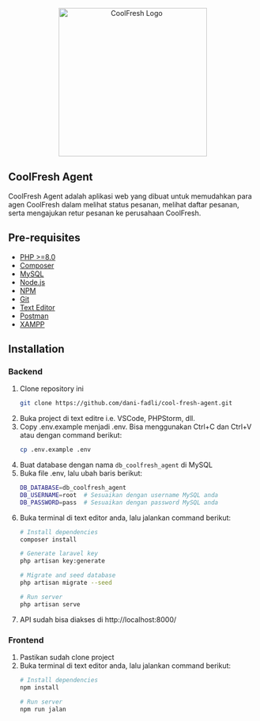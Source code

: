 <p align="center"><a href="https://eskristal-ptespugautama.com/" target="_blank"><img src="https://raw-gh.goranmoomin.workers.dev/dani-fadli/cool-fresh-agent/main/public/assets/coolfreshlogomenu.png?token=GHSAT0AAAAAACGWAWHPX6NIDPENRX2ZYUP2ZMWLOHA" width="300" alt="CoolFresh Logo"></a></p>

## CoolFresh Agent

CoolFresh Agent adalah aplikasi web yang dibuat untuk memudahkan para agen CoolFresh dalam
melihat status pesanan, melihat daftar pesanan, serta mengajukan retur pesanan ke perusahaan CoolFresh.

## Pre-requisites
- [PHP >=8.0](https://www.php.net/downloads.php)
- [Composer](https://getcomposer.org/download/)
- [MySQL](https://www.mysql.com/downloads/)
- [Node.js](https://nodejs.org/en/download/)
- [NPM](https://www.npmjs.com/get-npm)
- [Git](https://git-scm.com/downloads)
- [Text Editor](https://code.visualstudio.com/download)
- [Postman](https://www.postman.com/downloads/)
- [XAMPP](https://www.apachefriends.org/download.html)

## Installation
### Backend
1. Clone repository ini
    ```bash
    git clone https://github.com/dani-fadli/cool-fresh-agent.git
    ```
2. Buka project di text editre i.e. VSCode, PHPStorm, dll.
3. Copy .env.example menjadi .env. Bisa menggunakan Ctrl+C dan Ctrl+V atau dengan command berikut:
    ```bash
    cp .env.example .env
    ```
4. Buat database dengan nama `db_coolfresh_agent` di MySQL
5. Buka file .env, lalu ubah baris berikut:
    ```bash
    DB_DATABASE=db_coolfresh_agent
    DB_USERNAME=root  # Sesuaikan dengan username MySQL anda
    DB_PASSWORD=pass  # Sesuaikan dengan password MySQL anda
    ```
6. Buka terminal di text editor anda, lalu jalankan command berikut:
    ```bash
   # Install dependencies
    composer install
   
   # Generate laravel key
    php artisan key:generate
   
   # Migrate and seed database
    php artisan migrate --seed
   
   # Run server
    php artisan serve
    ```
7. API sudah bisa diakses di http://localhost:8000/

### Frontend
1. Pastikan sudah clone project
2. Buka terminal di text editor anda, lalu jalankan command berikut:
    ```bash
   # Install dependencies
    npm install
   
   # Run server
    npm run jalan
    ```
